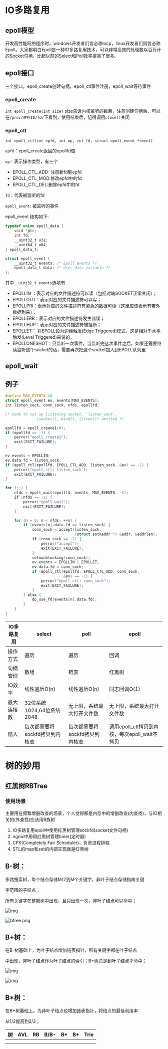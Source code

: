 # IO多路复用

## epoll模型

开发高性能网络程序时，windows开发者们言必称Iocp，linux开发者们则言必称Epoll。大家都明白Epoll是一种IO多路复用技术，可以非常高效的处理数以百万计的Socket句柄，比起以前的Select和Poll效率提高了很多。

## epoll接口

三个接口，epoll_create创建句柄，epoll_ctl事件注册，epoll_wait等待事件

### epoll_create

`int epoll_create(int size)` size告诉内核监听的数目，注意创建句柄后，可以在`/proc/进程ID/fd/`下看到，使用结束后，记得调用`close()`关闭

### epoll_ctl

```
int epoll_ctl(int epfd, int op, int fd, struct epoll_event *event)
```

`epfd`：epoll_create返回的epollfd值

`op`：表示操作类型，有三个

- EPOLL_CTL_ADD: 注册新fd到epfd
- EPOLL_CTL_MOD:修改epfd中的fd
- EPOLL_CTL_DEL:删除epfd中的fd

`fd`：代表被监听的fd

`epoll_event`: 被监听的事件

epoll_event 结构如下:

```c
typedef union epoll_data {
    void *ptr;
    int fd;
    __uint32_t u32;
    __uint64_t u64;
} epoll_data_t;

struct epoll_event {
    __uint32_t events; /* Epoll events */
    epoll_data_t data; /* User data variable */
};
```

其中`__uint32_t events`选项有

- EPOLLIN ：表示对应的文件描述符可以读（包括对端SOCKET正常关闭）；
- EPOLLOUT：表示对应的文件描述符可以写；
- EPOLLPRI：表示对应的文件描述符有紧急的数据可读（这里应该表示有带外数据到来）；
- EPOLLERR：表示对应的文件描述符发生错误；
- EPOLLHUP：表示对应的文件描述符被挂断；
- EPOLLET： 将EPOLL设为边缘触发(Edge Triggered)模式，这是相对于水平触发(Level Triggered)来说的。
- EPOLLONESHOT：只监听一次事件，当监听完这次事件之后，如果还需要继续监听这个socket的话，需要再次把这个socket加入到EPOLL队列里

## epoll_wait

## 例子

```c
#define MAX_EVENTS 10
struct epoll_event ev, events[MAX_EVENTS];
int listen_sock, conn_sock, nfds, epollfd;

/* Code to set up listening socket, 'listen_sock',
              (socket(), bind(), listen()) omitted */

epollfd = epoll_create1(0);
if (epollfd == -1) {
    perror("epoll_create1");
    exit(EXIT_FAILURE);
}

ev.events = EPOLLIN;
ev.data.fd = listen_sock;
if (epoll_ctl(epollfd, EPOLL_CTL_ADD, listen_sock, &ev) == -1) {
    perror("epoll_ctl: listen_sock");
    exit(EXIT_FAILURE);
}

for (;;) {
    nfds = epoll_wait(epollfd, events, MAX_EVENTS, -1);
    if (nfds == -1) {
        perror("epoll_wait");
        exit(EXIT_FAILURE);
    }

    for (n = 0; n < nfds; ++n) {
        if (events[n].data.fd == listen_sock) {
            conn_sock = accept(listen_sock,
                               (struct sockaddr *) &addr, &addrlen);
            if (conn_sock == -1) {
                perror("accept");
                exit(EXIT_FAILURE);
            }
            setnonblocking(conn_sock);
            ev.events = EPOLLIN | EPOLLET;
            ev.data.fd = conn_sock;
            if (epoll_ctl(epollfd, EPOLL_CTL_ADD, conn_sock,
                          &ev) == -1) {
                perror("epoll_ctl: conn_sock");
                exit(EXIT_FAILURE);
            }
        } else {
            do_use_fd(events[n].data.fd);
        }
    }
}
```

| IO多路复用 | select                         | poll                           | epoll                                         |
| ---------- | ------------------------------ | ------------------------------ | --------------------------------------------- |
| 操作方式   | 遍历                           | 遍历                           | 回调                                          |
| 句柄管理   | 数组                           | 链表                           | 红黑树                                        |
| IO效率     | 线性遍历O(n)                   | 线性遍历O(n)                   | 同志回调O(1)                                  |
| 最大连接数 | 32位系统1024,64位系统2048      | 无上限，系统最大打开文件数     | 无上限，系统最大打开文件数                    |
| 陷入       | 每次都需要将sockfd拷贝到内核态 | 每次都需要将sockfd拷贝到内核态 | 调用epoll_ctl拷贝到内核，每次epoll_wait不拷贝 |

# 树的妙用

## 红黑树RBTree

### 使用场景

主要用在频繁增删改查的场景，个人觉得都是内存中的增删改查(内查找)，与IO相关的(外查找)应该用B族树

1. IO多路复用epoll中使用红黑树管理sockfd(socket文件句柄)
2. ngnix中用用红黑树管理timer(定时器)
3. CFS(Completely Fair Scheduler)，负责进程排程
4. STL的map和set的内部实现就是红黑树

## B-树：

多路搜索树，每个结点存储M/2到M个关键字，非叶子结点存储指向关键

字范围的子结点；

所有关键字在整颗树中出现，且只出现一次，非叶子结点可以命中；

![img](http://smb.zstack.io/mirror/performancedoc/performancemanualpic/23/22140175193189175972317246521515822912582_gopic_2141762376114554206137923422614811394125_1318434-20210428210558933-1291524231.png)

![btree.png](http://smb.zstack.io/mirror/performancedoc/performancemanualpic/23/117122321196012914111113267220176531116524_gopic_117122321196012914111113267220176531116524_191222245116132197115808129763111525192161_bfdef57484c5735008814c1f73fb5ca1.png)

## B+树：

在B-树基础上，为叶子结点增加链表指针，所有关键字都在叶子结点

中出现，非叶子结点作为叶子结点的索引；B+树总是到叶子结点才命中；

![img](http://smb.zstack.io/mirror/performancedoc/performancemanualpic/23/132212220892257150237173178243951631354882_gopic_59901463272292181885519349261462135321_1318434-20210428210627737-1900531640.png)

![img](http://smb.zstack.io/mirror/performancedoc/performancemanualpic/23/1108423083163224421381112532506031195243138_gopic_6510627232441881448521985690576311044_60b8fc23503492a4740249b9d93e4c9c.jpg)

## B*树：

在B+树基础上，为非叶子结点也增加链表指针，将结点的最低利用率

从1/2提高到2/3；

| 树   | AVL  | RB   | B/B- | B+   | B*   | Trie |
| ---- | ---- | ---- | ---- | ---- | ---- | ---- |
|      |      |      |      |      |      |      |
|      |      |      |      |      |      |      |